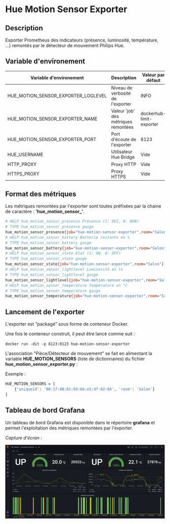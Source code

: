 # Hue Motion Sensor Exporter

## Description

Exporter Prometheus des indicateurs (présence, luminosité, température, ...) remontés par le détecteur de mouvement Philips Hue.

## Variable d'environement

| Variable d'environement             | Description                          | Valeur par défaut        |
|-------------------------------------|--------------------------------------|--------------------------|
| HUE_MOTION_SENSOR_EXPORTER_LOGLEVEL | Niveau de verbosité de l'exporter    | INFO                     |
| HUE_MOTION_SENSOR_EXPORTER_NAME     | Valeur 'job' des métriques remontées | dockerhub-limit-exporter |
| HUE_MOTION_SENSOR_EXPORTER_PORT     | Port d'écoute de l'exporter          | 8123                     |
| HUE_USERNAME                        | Utilisateur Hue Bridge               | Vide                     |
| HTTP_PROXY                          | Proxy HTTP                           | Vide                     |
| HTTPS_PROXY                         | Proxy HTTPS                          | Vide                     |

## Format des métriques

Les métriques remontées par l'exporter sont toutes préfixées par la chaine de caractère : **'hue_motion_sensor_'**.

```bash
# HELP hue_motion_sensor_presence Présence (1: OUI, 0: NON)
# TYPE hue_motion_sensor_presence gauge
hue_motion_sensor_presence{job="hue-motion-sensor-exporter",room="Salon"} 0.0
# HELP hue_motion_sensor_battery Batterie restante en %
# TYPE hue_motion_sensor_battery gauge
hue_motion_sensor_battery{job="hue-motion-sensor-exporter",room="Salon"} 100.0
# HELP hue_motion_sensor_state Etat (1: ON, 0: OFF)
# TYPE hue_motion_sensor_state gauge
hue_motion_sensor_state{job="hue-motion-sensor-exporter",room="Salon"} 1.0
# HELP hue_motion_sensor_lightlevel Luminosité en lx
# TYPE hue_motion_sensor_lightlevel gauge
hue_motion_sensor_lightlevel{job="hue-motion-sensor-exporter",room="Salon"} 8552.0
# HELP hue_motion_sensor_temperature Température en °C
# TYPE hue_motion_sensor_temperature gauge
hue_motion_sensor_temperature{job="hue-motion-sensor-exporter",room="Salon"} 1833.0
```

## Lancement de l'exporter

L'exporter est "packagé" sous forme de conteneur Docker.

Une fois le conteneur construit, il peut être lancé comme suit :

`docker run -dit -p 8123:8123 hue-motion-sensor-exporter`

L'association "Pièce/Détecteur de mouvement" se fait en alimentant la variable **HUE_MOTION_SENSORS** (liste de dictionnaires) du fichier **hue_motion_sensor_exporter.py** :

Exemple :

```bash
HUE_MOTION_SENSORS = [
    {'uniqueid': '00:17:88:01:04:b6:e5:df-02-04', 'room': 'Salon'}
]
```

## Tableau de bord Grafana

Un tableau de bord Grafana est disponible dans le répertoire **grafana** et permet l'exploitation des métriques remontées par l'exporter.

_Capture d'écran :_

![capture d'écran Grafana](grafana/grafana.png "Capture d'écran Grafana")
